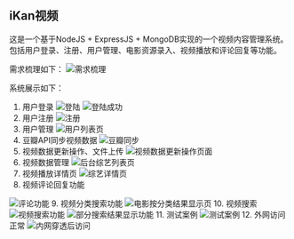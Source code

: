 ## iKan视频
这是一个基于NodeJS + ExpressJS + MongoDB实现的一个视频内容管理系统。包括用户登录、注册、用户管理、电影资源录入、视频播放和评论回复等功能。

需求梳理如下：
![需求梳理](/public/image/results/需求梳理.png)

系统展示如下：
1. 用户登录
![登陆](/public/image/results/iKan登陆.png)
![登陆成功](/public/image/results/iKan登录成功.png)
2. 用户注册
![注册](/public/image/results/iKan注册.png)
3. 用户管理
![用户列表页](/public/image/results/iKan用户列表页.png)
4. 豆瓣API同步视频数据
![豆瓣同步](/public/image/results/iKan豆瓣同步.png)
5. 视频数据更新操作、文件上传
![视频数据更新操作页面](/public/image/results/视频数据更新操作页面.png)
6. 视频数据管理
![后台综艺列表页](/public/image/results/iKan后台综艺列表页.png)
7. 视频播放详情页
![综艺详情页](/public/image/results/iKan综艺详情页.png)
8. 视频评论回复功能

![评论功能](/public/image/results/iKan评论功能.png)
9. 视频分类搜索功能
![电影按分类结果显示页](/public/image/results/iKan电影按分类结果显示页.png)
10. 视频搜索
![视频搜索功能](/public/image/results/iKan首页视频搜索功能.png)
![部分搜索结果显示功能](/public/image/results/iKan部分搜索结果显示页面.png)
11. 测试案例
![测试案例](/public/image/results/grunt测试案例.png)
12. 外网访问正常
![内网穿透后访问](/public/image/results/内网穿透后访问.png)
